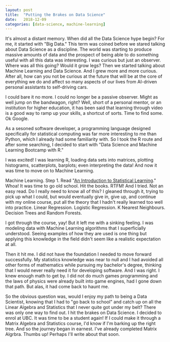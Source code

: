 ```yaml
---
layout: post
title:  "Putting the Brakes on Data Science"
date:   2018-12-09
categories: [data-science, machine-learning]
---
```


It's almost a distant memory. When did all the Data Science hype begin? For me, it started with "Big Data." This term was coined before we stared talking about Data Science as a discipline. The world was starting to produce massive amounts of data and the prospect of being able to do something useful with all this data was interesting. I was curious but just an observer. Where was all this going? Would it grow legs? Then we started talking about Machine Learning and Data Science. And I grew more and more curious. After all, how can you not be curious at the future that will be at the core of everything we do and affect so many aspects of our lives from AI-driven personal assistants to self-driving cars.

I could bare it no more. I could no longer be a passive observer. Might as well jump on the bandwagon, right? Well, short of a personal mentor, or an institution for higher education, it has been said that learning through video is a good way to ramp up your skills, a shortcut of sorts. Time to find some. Ok Google.

As a sesoned software developer, a programming language designed specifically for statistical computing was far more interesting to me than Python, which I already had some familiarity with. So I took the R route and after some searching, I decided to start with "Data Science and Machine Learning Bootcamp with R."

I was excited! I was learning R, loading data sets into matrices, plotting histograms, scatterplots, barplots; even interpreting the data! And now it was time to move on to Machine Learning.

Machine Learning. Step 1. Read "[An Introduction to Statistical Learning][1]." Whoa! It was time to go old school. Hit the books. RTFM! And I tried. Not an easy read. Do I really need to know all of this? I gleaned through it, trying to pick up what I could, but would eventually give in, give up, and continue with my online course, put all the theory that I hadn't really learned too well into practice. Linear Regression. Logistic Regression. K Nearest Neighbours. Decision Trees and Random Forests.

I got through the course, yay! But it left me with a sinking feeling. I was modeling data with Machine Learning algorithms that I superficially understood. Seeing examples of how they are used is one thing but applying this knowledge in the field didn't seem like a realistic expectation at all.

Then it hit me. I did not have the foundation I needed to move forward successfully. My statistics knowledge was near to null and I had avoided all other forms of mathematics while pursuing my bachelor's degree, thinking that I would never really need it for developing software. And I was right. I knew enough math to get by. I did not do much games programming and the laws of physics were already built into game engines, had I gone down that path. But alas, it had come back to haunt me.

So the obvious question was, would I enjoy my path to being a Data Scientist, knowing that I had to "go back to school" and catch up on all the Linear Algebra and Statistics that I never quite got under my belt? There was only one way to find out. I hit the brakes on Data Science. I decided to enrol at UBC. It was time to be a student again! If I could make it through a Matrix Algebra and Statistics course, I'd know if I'm barking up the right tree. And so the journey began in earnest. I've already completed Matrix Algrbra. Thumbs up! Perhaps I'll write about that soon.

[1]: https://www-bcf.usc.edu/~gareth/ISL/
